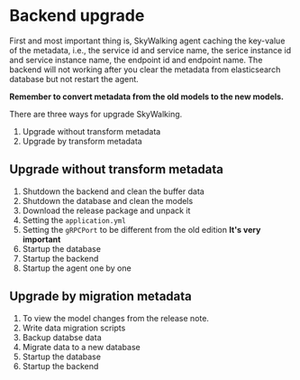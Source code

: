 # Backend upgrade
First and most important thing is, SkyWalking agent caching the key-value of the metadata, i.e., the service id and service name, the serice instance id and service instance name, the endpoint id and endpoint name. The backend will not working after you clear the metadata from elasticsearch database but not restart the agent.

**Remember to convert metadata from the old models to the new models.** 

There are three ways for upgrade SkyWalking.
1. Upgrade without transform metadata
1. Upgrade by transform metadata

## Upgrade without transform metadata
1. Shutdown the backend and clean the buffer data
1. Shutdown the database and clean the models
1. Download the release package and unpack it
1. Setting the `application.yml`
1. Setting the `gRPCPort` to be different from the old edition **It's very important**
1. Startup the database
1. Startup the backend 
1. Startup the agent one by one

## Upgrade by migration metadata
1. To view the model changes from the release note.
1. Write data migration scripts
1. Backup databse data
1. Migrate data to a new database
1. Startup the database
1. Startup the backend 

